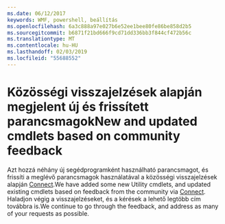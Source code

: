 ```yaml
---
ms.date: 06/12/2017
keywords: WMF, powershell, beállítás
ms.openlocfilehash: 6a3c888a97e027b6e52ee1bee80fe86be858d2b5
ms.sourcegitcommit: b6871f21bd666f9cd71dd336bb3f844cf472b56c
ms.translationtype: MT
ms.contentlocale: hu-HU
ms.lasthandoff: 02/03/2019
ms.locfileid: "55688552"
---
```

# <a name="new-and-updated-cmdlets-based-on-community-feedback"></a><span data-ttu-id="a31c7-102">Közösségi visszajelzések alapján megjelent új és frissített parancsmagok</span><span class="sxs-lookup"><span data-stu-id="a31c7-102">New and updated cmdlets based on community feedback</span></span>
<span data-ttu-id="a31c7-103">Azt hozzá néhány új segédprogramként használható parancsmagot, és frissíti a meglévő parancsmagok használatával a közösségi visszajelzések alapján [Connect](https://connect.microsoft.com/powershell).</span><span class="sxs-lookup"><span data-stu-id="a31c7-103">We have added some new Utility cmdlets, and updated existing cmdlets based on feedback from the community via [Connect](https://connect.microsoft.com/powershell).</span></span> <span data-ttu-id="a31c7-104">Haladjon végig a visszajelzéseket, és a kérések a lehető legtöbb cím továbbra is.</span><span class="sxs-lookup"><span data-stu-id="a31c7-104">We continue to go through the feedback, and address as many of your requests as possible.</span></span>

